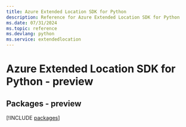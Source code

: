 ```yaml
---
title: Azure Extended Location SDK for Python
description: Reference for Azure Extended Location SDK for Python
ms.date: 07/31/2024
ms.topic: reference
ms.devlang: python
ms.service: extendedlocation
---
```

# Azure Extended Location SDK for Python - preview
## Packages - preview
[!INCLUDE [packages](extended-location-index.md)]